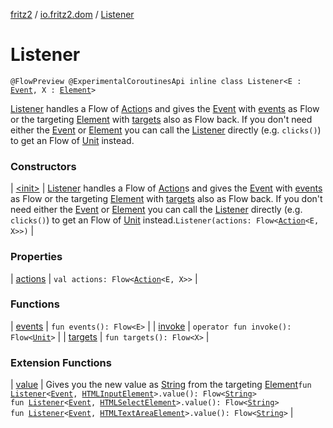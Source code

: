 [fritz2](../../index.md) / [io.fritz2.dom](../index.md) / [Listener](./index.md)

# Listener

`@FlowPreview @ExperimentalCoroutinesApi inline class Listener<E : `[`Event`](https://kotlinlang.org/api/latest/jvm/stdlib/org.w3c.dom.events/-event/index.html)`, X : `[`Element`](https://kotlinlang.org/api/latest/jvm/stdlib/org.w3c.dom/-element/index.html)`>`

[Listener](./index.md) handles a Flow of [Action](../-action/index.md)s and gives
the [Event](https://kotlinlang.org/api/latest/jvm/stdlib/org.w3c.dom.events/-event/index.html) with [events](events.md) as Flow or
the targeting [Element](https://kotlinlang.org/api/latest/jvm/stdlib/org.w3c.dom/-element/index.html) with [targets](targets.md) also as Flow back.
If you don't need either the [Event](https://kotlinlang.org/api/latest/jvm/stdlib/org.w3c.dom.events/-event/index.html) or [Element](https://kotlinlang.org/api/latest/jvm/stdlib/org.w3c.dom/-element/index.html) you can call the [Listener](./index.md)
directly (e.g. `clicks()`) to get an Flow of [Unit](https://kotlinlang.org/api/latest/jvm/stdlib/kotlin/-unit/index.html) instead.

### Constructors

| [&lt;init&gt;](-init-.md) | [Listener](./index.md) handles a Flow of [Action](../-action/index.md)s and gives the [Event](https://kotlinlang.org/api/latest/jvm/stdlib/org.w3c.dom.events/-event/index.html) with [events](events.md) as Flow or the targeting [Element](https://kotlinlang.org/api/latest/jvm/stdlib/org.w3c.dom/-element/index.html) with [targets](targets.md) also as Flow back. If you don't need either the [Event](https://kotlinlang.org/api/latest/jvm/stdlib/org.w3c.dom.events/-event/index.html) or [Element](https://kotlinlang.org/api/latest/jvm/stdlib/org.w3c.dom/-element/index.html) you can call the [Listener](./index.md) directly (e.g. `clicks()`) to get an Flow of [Unit](https://kotlinlang.org/api/latest/jvm/stdlib/kotlin/-unit/index.html) instead.`Listener(actions: Flow<`[`Action`](../-action/index.md)`<E, X>>)` |

### Properties

| [actions](actions.md) | `val actions: Flow<`[`Action`](../-action/index.md)`<E, X>>` |

### Functions

| [events](events.md) | `fun events(): Flow<E>` |
| [invoke](invoke.md) | `operator fun invoke(): Flow<`[`Unit`](https://kotlinlang.org/api/latest/jvm/stdlib/kotlin/-unit/index.html)`>` |
| [targets](targets.md) | `fun targets(): Flow<X>` |

### Extension Functions

| [value](../value.md) | Gives you the new value as [String](https://kotlinlang.org/api/latest/jvm/stdlib/kotlin/-string/index.html) from the targeting [Element](https://kotlinlang.org/api/latest/jvm/stdlib/org.w3c.dom/-element/index.html)`fun `[`Listener`](./index.md)`<`[`Event`](https://kotlinlang.org/api/latest/jvm/stdlib/org.w3c.dom.events/-event/index.html)`, `[`HTMLInputElement`](https://kotlinlang.org/api/latest/jvm/stdlib/org.w3c.dom/-h-t-m-l-input-element/index.html)`>.value(): Flow<`[`String`](https://kotlinlang.org/api/latest/jvm/stdlib/kotlin/-string/index.html)`>`<br>`fun `[`Listener`](./index.md)`<`[`Event`](https://kotlinlang.org/api/latest/jvm/stdlib/org.w3c.dom.events/-event/index.html)`, `[`HTMLSelectElement`](https://kotlinlang.org/api/latest/jvm/stdlib/org.w3c.dom/-h-t-m-l-select-element/index.html)`>.value(): Flow<`[`String`](https://kotlinlang.org/api/latest/jvm/stdlib/kotlin/-string/index.html)`>`<br>`fun `[`Listener`](./index.md)`<`[`Event`](https://kotlinlang.org/api/latest/jvm/stdlib/org.w3c.dom.events/-event/index.html)`, `[`HTMLTextAreaElement`](https://kotlinlang.org/api/latest/jvm/stdlib/org.w3c.dom/-h-t-m-l-text-area-element/index.html)`>.value(): Flow<`[`String`](https://kotlinlang.org/api/latest/jvm/stdlib/kotlin/-string/index.html)`>` |

